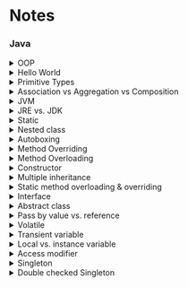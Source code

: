 # Notes

### Java

<details>
  <summary>OOP</summary>
  
  - Abstraction: develop classes in terms of their own functionality, instead of their implementation details.
  - Encapsulation: objects hide their internal characteristics and behavior.
  - Polymorphism: present the same interface for differing underlying data types.
    - Compile-time polymorphism (static binding) – Method overloading
    - Runtime polymorphism (dynamic binding) – Method overriding
  - Inheritance: acquire fields and methods of the base class.
  - Predefined & user-defined types as objects.
  - Message-based.
  
  Java not 100% OO becquse of primitives types.
</details>

<details>
  <summary>Hello World</summary>
  
  ```
  public class HelloWorld {
    public static void main(String args[]) {  
      System.out.println("Hello World");  
    }
  }
  ```
</details>

<details>
  <summary>Primitive Types</summary>
  
  - Boolean, byte, char, int, float, double, long, short.
  - Java provides wrapper classes for each primitive type.
</details>

<details>
  <summary>Association vs Aggregation vs Composition</summary>
  
  - Association: link between two classes communicating with each other.
  - Aggregation and Composition are special cases of association.
  - Composition: the child cannot exist independent of the parent.
</details>

<details>
  <summary>JVM</summary>
  
  Process vthat can execute Java bytecode.
</details>

<details>
  <summary>JRE vs. JDK</summary>
  
  - JRE is a JVM implementation
  - JDK includes the JRE and development tools.
</details>

<details>
  <summary>Static</summary>
  
  - Static variable/method can be accessed without instantiation.
  - Static class
  - Static block: code executed when loading the class in memory
</details>

<details>
  <summary>Nested class</summary>
  
  - Not-static nested class has access to instance variable/methods of the outer class.
  - Not-static nested class cannot be instantiated without the outer class.
  - Static nested class have only access to static member of the outer class.
</details>

<details>
  <summary>Autoboxing</summary>
  
  Automatic conversion made by the Java compiler between the primitive types and their corresponding object wrapper classes.
</details>

<details>
  <summary>Method Overriding</summary>
  
  Child class redefines the same method as a parent class (cannot limit the access of the method).
</details>

<details>
  <summary>Method Overloading</summary>
  
  Methods in the same class that have the exact same name, but different parameters.
</details>

<details>
  <summary>Constructor</summary>
  
  - Default constructor
  - Support constructor overloading
  - Copy constructor
</details>

<details>
  <summary>Multiple inheritance</summary>
  
  Each class is able to extend only on one class but is able to implement more than one interfaces.
</details>

<details>
  <summary>Static method overloading & overriding</summary>
  
  - Static methods can be overloaded (static binding), but not by instance methods.
  - Static methods cannot be overriden (dynamic binding).
</details>

<details>
  <summary>Interface</summary>
  
  - Interface methods are implicitly abtracts.
  - Implement a number of interfaces.
  - Must implement all methods declared in the interface.
  - Variables declared in an interface are by default `public static final`.
  - Members of a Java interface are public by default.
  - An interface is public by default.
</details>

<details>
  <summary>Abstract class</summary>
  
  - Abstract class can have both abstract and non-abstract methods.
  - Extend only one abstract class.
  - **Abstract classes can implement interfaces without even providing the implementation of interface methods.**
</details>

<details>
  <summary>Pass by value vs. reference</summary>
  
  - Pass by value: a copy of the object is passed (Java primitive types).
  - Pass by reference: a pointer to the object is passed (Java objects).
</details>

<details>
  <summary>Volatile</summary>
  
  - Value not cached and always read from main memory.
  - TODO: https://www.javacodegeeks.com/2018/03/volatile-java-works-example-volatile-keyword-java.html
</details>

<details>
  <summary>Transient variable</summary>
  
  A transcient variable is not serialized.
</details>

<details>
  <summary>Local vs. instance variable</summary>
  
  - Local variable is declared inside a method or constructor.
  - Instance variable is declared inside a class.
  - Local variable must be initialized (compilation error).
</details>

<details>
  <summary>Access modifier</summary>
  
  - Public: accessible from everywhere.
  - Protected: accessible within the package and the subclasses in any package.
  - Package private (default): accessible within the package.
  - Private: accessible within the same class.
</details>

<details>
  <summary>Singleton</summary>
  
  - Single instance.
  - Global access.
</details>

<details>
  <summary>Double checked Singleton</summary>
  
  - Synchronized `getInstance` method results in poor performance.
  - Verify if the instance must be created before competing for the lock. 
    ```
    public class Singleton {
      private static volatile Singleton instance;
      public static Singleton getInstance() {
          if (instance == null) {
              synchronized (Singleton.class) {
                  if (instance == null) {
                      instance = new DclSingleton();
                  }
              }
          }
          return instance;
      }
    }
    ```
  The field needs to be volatile to prevent cache incoherence issues, becaue the *Java memory model* allows the publication of partially initialized objects.
</details>
